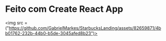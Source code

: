 # Feito com Create React App

  <img src =("https://github.com/GabrielMarkes/StarbucksLanding/assets/82659871/4bb01762-232b-44b0-b5de-3045afed8b23")>




 
